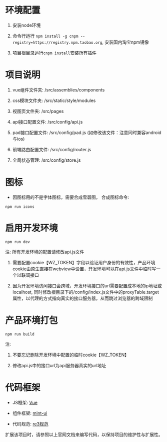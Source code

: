 # 环境配置

1. 安装node环境

2. 命令行运行 `npm install -g cnpm --registry=https://registry.npm.taobao.org`, 安装国内淘宝npm镜像

3. 项目根目录运行`cnpm install`安装所有插件


# 项目说明

1. vue组件文件夹: /src/assemblies/components

2. css模块文件夹: /src/static/style/modules

3. 视图页文件夹: /src/pages

4. api接口配置文件: /src/config/api.js

5. pad接口配置文件: /src/config/pad.js (如修改该文件：注意同时兼容android与ios)

6. 前端路由配置文件: /src/config/router.js

7. 全局状态管理: /src/config/store.js


# 图标

+ 因图标用的不是字体图标，需要合成雪碧图， 合成图标命令:

```
npm run icons
```


# 启用开发环境

```
npm run dev
```

注: 所有开发环境的配置请修改api.js文件

1. 需要配置cookie【WZ_TOKEN】字段以验证用户身份的有效性，产品环境cookie由原生直接在webview中设置，开发环境可以在api.js文件中临时写一个以联调接口

2. 因为开发环境访问接口会跨域，开发环境接口的url需要配置成本地的ip地址或localhost, 同时修改根目录下的/config/index.js文件中的proxyTable.target属性，以代理的方式指向真实的接口服务器，从而跳过浏览器的跨域限制

# 产品环境打包

```
npm run build

```

注:

1. 不要忘记删除开发环境中配置的临时cookie【WZ_TOKEN】

2. 修改api.js中的接口url为api服务器真实的url地址


# 代码框架

+ JS框架: [Vue](https://vuejs.org)

+ 组件框架: [mint-ui](http://mint-ui.github.io/#!/zh-cn)

+ 代码规范: [re3规范](http://www.rew3c.com)

扩展该项目时，请参照以上官网文档来编写代码，以保持项目的维护性与扩展性。
